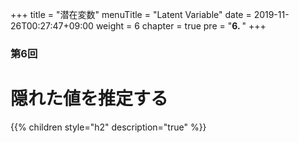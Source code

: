 +++
title = "潜在変数"
menuTitle = "Latent Variable"
date = 2019-11-26T00:27:47+09:00
weight = 6
chapter = true
pre = "<b>6. </b>"
+++

### 第6回

# 隠れた値を推定する

{{% children style="h2" description="true" %}}
